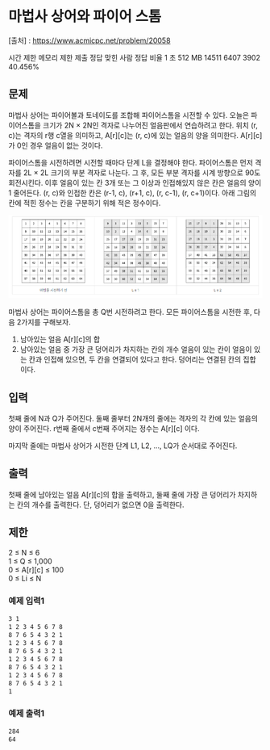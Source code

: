 # 마법사 상어와 파이어 스톰

[출처] : https://www.acmicpc.net/problem/20058

시간 제한	메모리 제한	제출	정답	맞힌 사람	정답 비율
1 초	512 MB	14511	6407	3902	40.456%

## 문제
마법사 상어는 파이어볼과 토네이도를 조합해 파이어스톰을 시전할 수 있다. 오늘은 파이어스톰을 크기가 2N × 2N인 격자로 나누어진 얼음판에서 연습하려고 한다. 위치 (r, c)는 격자의 r행 c열을 의미하고, A[r][c]는 (r, c)에 있는 얼음의 양을 의미한다. A[r][c]가 0인 경우 얼음이 없는 것이다.

파이어스톰을 시전하려면 시전할 때마다 단계 L을 결정해야 한다. 파이어스톰은 먼저 격자를 2L × 2L 크기의 부분 격자로 나눈다. 그 후, 모든 부분 격자를 시계 방향으로 90도 회전시킨다. 이후 얼음이 있는 칸 3개 또는 그 이상과 인접해있지 않은 칸은 얼음의 양이 1 줄어든다. (r, c)와 인접한 칸은 (r-1, c), (r+1, c), (r, c-1), (r, c+1)이다. 아래 그림의 칸에 적힌 정수는 칸을 구분하기 위해 적은 정수이다.

![alt text](./assets/image.png)

마법사 상어는 파이어스톰을 총 Q번 시전하려고 한다. 모든 파이어스톰을 시전한 후, 다음 2가지를 구해보자.

1. 남아있는 얼음 A[r][c]의 합
2. 남아있는 얼음 중 가장 큰 덩어리가 차지하는 칸의 개수
얼음이 있는 칸이 얼음이 있는 칸과 인접해 있으면, 두 칸을 연결되어 있다고 한다. 덩어리는 연결된 칸의 집합이다.

## 입력
첫째 줄에 N과 Q가 주어진다. 둘째 줄부터 2N개의 줄에는 격자의 각 칸에 있는 얼음의 양이 주어진다. r번째 줄에서 c번째 주어지는 정수는 A[r][c] 이다.

마지막 줄에는 마법사 상어가 시전한 단계 L1, L2, ..., LQ가 순서대로 주어진다.

## 출력
첫째 줄에 남아있는 얼음 A[r][c]의 합을 출력하고, 둘째 줄에 가장 큰 덩어리가 차지하는 칸의 개수를 출력한다. 단, 덩어리가 없으면 0을 출력한다.

## 제한
2 ≤ N ≤ 6  
1 ≤ Q ≤ 1,000  
0 ≤ A[r][c] ≤ 100  
0 ≤ Li ≤ N  


### 예제 입력1
```
3 1
1 2 3 4 5 6 7 8
8 7 6 5 4 3 2 1
1 2 3 4 5 6 7 8
8 7 6 5 4 3 2 1
1 2 3 4 5 6 7 8
8 7 6 5 4 3 2 1
1 2 3 4 5 6 7 8
8 7 6 5 4 3 2 1
1
```
### 예제 출력1

```
284
64
```
